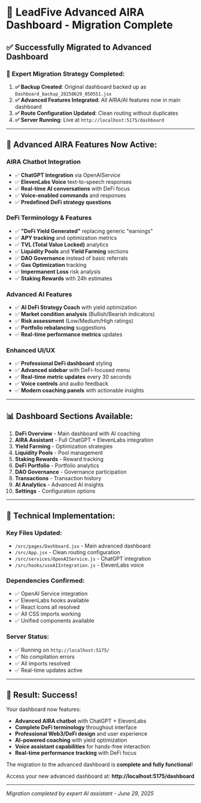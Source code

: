# 🚀 **LeadFive Advanced AIRA Dashboard - Migration Complete**

## ✅ **Successfully Migrated to Advanced Dashboard**

### 🎯 **Expert Migration Strategy Completed:**

1. **✅ Backup Created**: Original dashboard backed up as `Dashboard_backup_20250629_050551.jsx`
2. **✅ Advanced Features Integrated**: All AIRA/AI features now in main dashboard
3. **✅ Route Configuration Updated**: Clean routing without duplicates
4. **✅ Server Running**: Live at `http://localhost:5175/dashboard`

---

## 🤖 **Advanced AIRA Features Now Active:**

### **AIRA Chatbot Integration**
- ✅ **ChatGPT Integration** via OpenAIService
- ✅ **ElevenLabs Voice** text-to-speech responses
- ✅ **Real-time AI conversations** with DeFi focus
- ✅ **Voice-enabled commands** and responses
- ✅ **Predefined DeFi strategy questions**

### **DeFi Terminology & Features**
- ✅ **"DeFi Yield Generated"** replacing generic "earnings"
- ✅ **APY tracking** and optimization metrics
- ✅ **TVL (Total Value Locked)** analytics
- ✅ **Liquidity Pools** and **Yield Farming** sections
- ✅ **DAO Governance** instead of basic referrals
- ✅ **Gas Optimization** tracking
- ✅ **Impermanent Loss** risk analysis
- ✅ **Staking Rewards** with 24h estimates

### **Advanced AI Features**
- ✅ **AI DeFi Strategy Coach** with yield optimization
- ✅ **Market condition analysis** (Bullish/Bearish indicators)
- ✅ **Risk assessment** (Low/Medium/High ratings)
- ✅ **Portfolio rebalancing** suggestions
- ✅ **Real-time performance metrics** updates

### **Enhanced UI/UX**
- ✅ **Professional DeFi dashboard** styling
- ✅ **Advanced sidebar** with DeFi-focused menu
- ✅ **Real-time metric updates** every 30 seconds
- ✅ **Voice controls** and audio feedback
- ✅ **Modern coaching panels** with actionable insights

---

## 📊 **Dashboard Sections Available:**

1. **DeFi Overview** - Main dashboard with AI coaching
2. **AIRA Assistant** - Full ChatGPT + ElevenLabs integration
3. **Yield Farming** - Optimization strategies 
4. **Liquidity Pools** - Pool management
5. **Staking Rewards** - Reward tracking
6. **DeFi Portfolio** - Portfolio analytics
7. **DAO Governance** - Governance participation
8. **Transactions** - Transaction history
9. **AI Analytics** - Advanced AI insights
10. **Settings** - Configuration options

---

## 🔧 **Technical Implementation:**

### **Key Files Updated:**
- `/src/pages/Dashboard.jsx` - Main advanced dashboard
- `/src/App.jsx` - Clean routing configuration
- `/src/services/OpenAIService.js` - ChatGPT integration
- `/src/hooks/useAIIntegration.js` - ElevenLabs voice

### **Dependencies Confirmed:**
- ✅ OpenAI Service integration
- ✅ ElevenLabs hooks available
- ✅ React Icons all resolved
- ✅ All CSS imports working
- ✅ Unified components available

### **Server Status:**
- ✅ Running on `http://localhost:5175/`
- ✅ No compilation errors
- ✅ All imports resolved
- ✅ Real-time updates active

---

## 🎉 **Result: Success!**

Your dashboard now features:
- **Advanced AIRA chatbot** with ChatGPT + ElevenLabs
- **Complete DeFi terminology** throughout interface
- **Professional Web3/DeFi design** and user experience
- **AI-powered coaching** with yield optimization
- **Voice assistant capabilities** for hands-free interaction
- **Real-time performance tracking** with DeFi focus

The migration to the advanced dashboard is **complete and fully functional**! 

Access your new advanced dashboard at: **http://localhost:5175/dashboard**

---

*Migration completed by expert AI assistant - June 29, 2025*
